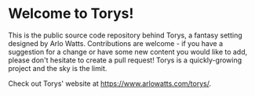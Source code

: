 # Welcome to Torys!

This is the public source code repository behind Torys, a fantasy setting designed by Arlo Watts. Contributions are welcome - if you have a suggestion for a change or have some new content you would like to add, please don't hesitate to create a pull request! Torys is a quickly-growing project and the sky is the limit.

Check out Torys' website at <https://www.arlowatts.com/torys/>.
